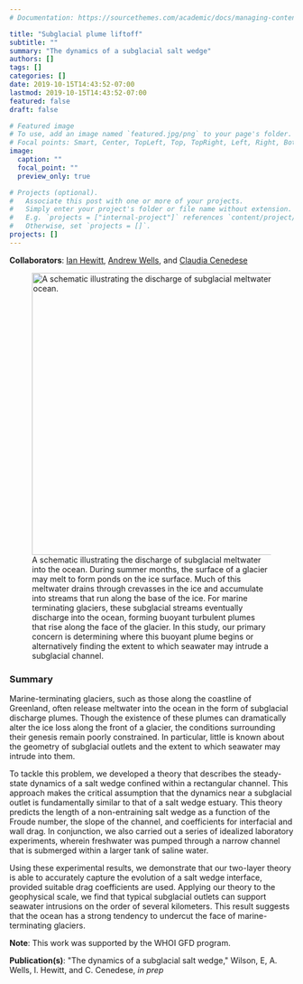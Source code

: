 ```yaml
---
# Documentation: https://sourcethemes.com/academic/docs/managing-content/

title: "Subglacial plume liftoff"
subtitle: ""
summary: "The dynamics of a subglacial salt wedge"
authors: []
tags: []
categories: []
date: 2019-10-15T14:43:52-07:00
lastmod: 2019-10-15T14:43:52-07:00
featured: false
draft: false

# Featured image
# To use, add an image named `featured.jpg/png` to your page's folder.
# Focal points: Smart, Center, TopLeft, Top, TopRight, Left, Right, BottomLeft, Bottom, BottomRight.
image:
  caption: ""
  focal_point: ""
  preview_only: true

# Projects (optional).
#   Associate this post with one or more of your projects.
#   Simply enter your project's folder or file name without extension.
#   E.g. `projects = ["internal-project"]` references `content/project/deep-learning/index.md`.
#   Otherwise, set `projects = []`.
projects: []
---
```


**Collaborators**: [Ian Hewitt](https://people.maths.ox.ac.uk/hewitt/), [Andrew Wells](https://www2.physics.ox.ac.uk/contacts/people/wellsa), and [Claudia Cenedese](https://www2.whoi.edu/staff/ccenedese/)

<figure>
<img src="/img/subglacial_salt_wedge.jpg" width="500" height="500" align="middle" alt="A schematic illustrating the discharge of subglacial meltwater into the ocean.">
<figcaption>A schematic illustrating the discharge of subglacial meltwater into the ocean. During summer months, the surface of a glacier may melt to form ponds on the ice surface. Much of this meltwater drains through crevasses in the ice and accumulate into streams that run along the base of the ice. For marine terminating glaciers, these subglacial streams eventually discharge into the ocean, forming buoyant turbulent plumes that rise along the face of the glacier. In this study, our primary concern is determining where this buoyant plume begins or alternatively finding the extent to which seawater may intrude a subglacial channel. </figcaption>
</figure>


### Summary

Marine-terminating glaciers, such as those along the coastline of Greenland, often release meltwater into the ocean in the form of subglacial discharge plumes. Though the existence of these plumes can dramatically alter the ice loss along the front of a glacier, the conditions surrounding their genesis remain poorly constrained. In particular, little is known about the geometry of subglacial outlets and the extent to which seawater may intrude into them. 

To tackle this problem, we developed a theory that describes the steady-state dynamics of a salt wedge confined within a rectangular channel. This approach makes the critical assumption that the dynamics near a subglacial outlet is fundamentally similar to that of a salt wedge estuary. This theory predicts the length of a non-entraining salt wedge as a function of the Froude number, the slope of the channel, and coefficients for interfacial and wall drag. In conjunction, we also carried out a series of idealized laboratory experiments, wherein freshwater was pumped through a narrow channel that is submerged within a larger tank of saline water. 

Using these experimental results, we demonstrate that our two-layer theory is able to accurately capture the evolution of a salt wedge interface, provided suitable drag coefficients are used. Applying our theory to the geophysical scale, we find that typical subglacial outlets can support seawater intrusions on the order of several kilometers. This result suggests that the ocean has a strong tendency to undercut the face of marine-terminating glaciers.

**Note**: This work was supported by the WHOI GFD program.

**Publication(s)**: "The dynamics of a subglacial salt wedge," Wilson, E, A. Wells, I. Hewitt, and C. Cenedese, *in prep* 




